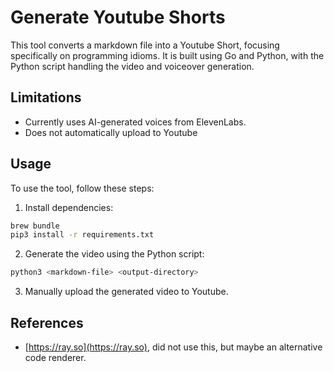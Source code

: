 # Generate Youtube Shorts

This tool converts a markdown file into a Youtube Short, focusing specifically
on programming idioms. It is built using Go and Python, with the Python script
handling the video and voiceover generation.

## Limitations

- Currently uses AI-generated voices from ElevenLabs. 
- Does not automatically upload to Youtube

## Usage

To use the tool, follow these steps:

1. Install dependencies:

```bash
brew bundle
pip3 install -r requirements.txt
```

2. Generate the video using the Python script:

```bash
python3 <markdown-file> <output-directory>
```

3. Manually upload the generated video to Youtube.

## References

- [https://ray.so](https://ray.so), did not use this, but maybe an alternative
  code renderer.
